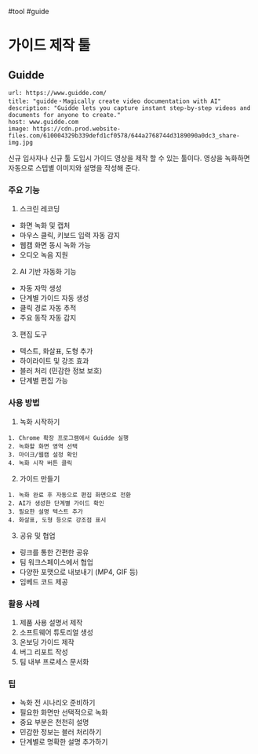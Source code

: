 #tool #guide
# 가이드 제작 툴
## Guidde

```cardlink
url: https://www.guidde.com/
title: "guidde・Magically create video documentation with AI"
description: "Guidde lets you capture instant step-by-step videos and documents for anyone to create."
host: www.guidde.com
image: https://cdn.prod.website-files.com/610004329b339defd1cf0578/644a2768744d3189090a0dc3_share-img.jpg
```

신규 입사자나 신규 툴 도입시 가이드 영상을 제작 할 수 있는 툴이다.
영상을 녹화하면 자동으로 스텝별 이미지와 설명을 작성해 준다.

### 주요 기능

1. 스크린 레코딩
- 화면 녹화 및 캡처
- 마우스 클릭, 키보드 입력 자동 감지
- 웹캠 화면 동시 녹화 가능
- 오디오 녹음 지원

2. AI 기반 자동화 기능
- 자동 자막 생성
- 단계별 가이드 자동 생성
- 클릭 경로 자동 추적
- 주요 동작 자동 감지

3. 편집 도구
- 텍스트, 화살표, 도형 추가
- 하이라이트 및 강조 효과
- 블러 처리 (민감한 정보 보호)
- 단계별 편집 가능

### 사용 방법

1. 녹화 시작하기
```
1. Chrome 확장 프로그램에서 Guidde 실행
2. 녹화할 화면 영역 선택
3. 마이크/웹캠 설정 확인
4. 녹화 시작 버튼 클릭
```

2. 가이드 만들기
```
1. 녹화 완료 후 자동으로 편집 화면으로 전환
2. AI가 생성한 단계별 가이드 확인
3. 필요한 설명 텍스트 추가
4. 화살표, 도형 등으로 강조점 표시
```

3. 공유 및 협업
- 링크를 통한 간편한 공유
- 팀 워크스페이스에서 협업
- 다양한 포맷으로 내보내기 (MP4, GIF 등)
- 임베드 코드 제공

### 활용 사례
1. 제품 사용 설명서 제작
2. 소프트웨어 튜토리얼 생성
3. 온보딩 가이드 제작
4. 버그 리포트 작성
5. 팀 내부 프로세스 문서화

### 팁
- 녹화 전 시나리오 준비하기
- 필요한 화면만 선택적으로 녹화
- 중요 부분은 천천히 설명
- 민감한 정보는 블러 처리하기
- 단계별로 명확한 설명 추가하기
